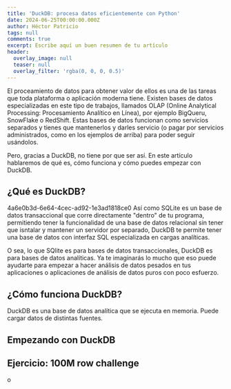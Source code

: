 ```yaml
---
title: 'DuckDB: procesa datos eficientemente con Python'
date: 2024-06-25T00:00:00.000Z
author: Héctor Patricio
tags: null
comments: true
excerpt: Escribe aquí un buen resumen de tu artículo
header:
  overlay_image: null
  teaser: null
  overlay_filter: 'rgba(0, 0, 0, 0.5)'
---
```

El proceamiento de datos para obtener valor de ellos es una de las tareas que toda plataforma o aplicación
moderna tiene. Existen bases de datos especializadas en este tipo de trabajos, llamados OLAP (Online Analytical Processing: Procesamiento Analítico en Línea), por ejemplo BigQueru, SnowFlake o RedShift.
Estas bases de datos funcionan como servicios separados y tienes que mantenerlos y darles servicio (o pagar
por servicios administrados, como en los ejemplos de arriba) para poder seguir
usándolos.

Pero, gracias a DuckDB, no tiene por que ser así. En este artículo hablaremos de qué es, cómo funciona
y cómo puedes empezar con DuckDB.

## ¿Qué es DuckDB?

4a6e0b3d-6e64-4cec-ad92-1e3ad1818ce0
Así como SQLite es un base de datos transaccional que corre directamente "dentro"
de tu programa, permitiendo tener la funcionalidad de una base de datos relacional
sin tener que isntalar y mantener un servidor por separado, DuckDB te permite
tener una base de datos con interfaz SQL especializada en cargas analíticas.

O sea, lo que SQlite es para bases de datos transaccionales, DuckDB es para
bases de datos analíticas. Ya te imaginarás lo mucho que eso puede
ayudarte para empezar a hacer análisis de datos pesados en tus aplicaciones
o aplicaciones de análisis de datos puros con poco esfuerzo.

## ¿Cómo funciona DuckDB?

DuckDB es una base de datos analítica que se ejecuta en memoria. Puede cargar datos de distintas fuentes.

## Empezando con DuckDB

## Ejercicio: 100M row challenge

o


